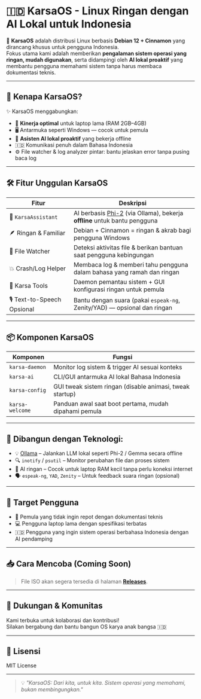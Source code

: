 # 🇮🇩 KarsaOS - Linux Ringan dengan AI Lokal untuk Indonesia

📌 **KarsaOS** adalah distribusi Linux berbasis **Debian 12 + Cinnamon** yang dirancang khusus untuk pengguna Indonesia.  
Fokus utama kami adalah memberikan **pengalaman sistem operasi yang ringan, mudah digunakan**, serta didampingi oleh **AI lokal proaktif** yang membantu pengguna memahami sistem tanpa harus membaca dokumentasi teknis.

---

## 🧠 Kenapa KarsaOS?

✨ KarsaOS menggabungkan:
- 🎯 **Kinerja optimal** untuk laptop lama (RAM 2GB–4GB)
- 🖥️ Antarmuka seperti Windows — cocok untuk pemula
- 🧠 **Asisten AI lokal proaktif** yang bekerja offline
- 🇮🇩 Komunikasi penuh dalam Bahasa Indonesia
- ⚙️ File watcher & log analyzer pintar: bantu jelaskan error tanpa pusing baca log

---

## 🛠️ Fitur Unggulan KarsaOS

| Fitur                  | Deskripsi                                                                 |
|------------------------|---------------------------------------------------------------------------|
| 🤖 `KarsaAssistant`     | AI berbasis [Phi-2](https://huggingface.co/microsoft/phi-2) (via Ollama), bekerja **offline** untuk bantu pengguna |
| 🪶 Ringan & Familiar    | Debian + Cinnamon = ringan & akrab bagi pengguna Windows                 |
| 🧭 File Watcher         | Deteksi aktivitas file & berikan bantuan saat pengguna kebingungan       |
| 💥 Crash/Log Helper     | Membaca log & memberi tahu pengguna dalam bahasa yang ramah dan ringan   |
| 🧰 Karsa Tools          | Daemon pemantau sistem + GUI konfigurasi ringan untuk pemula             |
| 🎙️ Text-to-Speech Opsional | Bantu dengan suara (pakai `espeak-ng`, Zenity/YAD) — opsional dan ringan      |

---

## 📦 Komponen KarsaOS

| Komponen        | Fungsi                                                                 |
|------------------|------------------------------------------------------------------------|
| `karsa-daemon`   | Monitor log sistem & trigger AI sesuai konteks                         |
| `karsa-ai`       | CLI/GUI antarmuka AI lokal Bahasa Indonesia                            |
| `karsa-config`   | GUI tweak sistem ringan (disable animasi, tweak startup)               |
| `karsa-welcome`  | Panduan awal saat boot pertama, mudah dipahami pemula                  |

---

## 🧰 Dibangun dengan Teknologi:

- 💡 [Ollama](https://ollama.com) – Jalankan LLM lokal seperti Phi-2 / Gemma secara offline
- 🔍 `inotify` / `psutil` – Monitor perubahan file dan proses sistem
- 🧠 AI ringan – Cocok untuk laptop RAM kecil tanpa perlu koneksi internet
- 🗣️ `espeak-ng`, `YAD`, `Zenity` – Untuk feedback suara ringan (opsional)

---

## 🎯 Target Pengguna

- 🧓 Pemula yang tidak ingin repot dengan dokumentasi teknis
- 💻 Pengguna laptop lama dengan spesifikasi terbatas
- 🇮🇩 Pengguna yang ingin sistem operasi berbahasa Indonesia dengan AI pendamping

---

## 📥 Cara Mencoba (Coming Soon)

> File ISO akan segera tersedia di halaman **[Releases](https://github.com/BagasFeliciaR/KarsaOS/releases)**.

---

## 🤝 Dukungan & Komunitas

Kami terbuka untuk kolaborasi dan kontribusi!  
Silakan bergabung dan bantu bangun OS karya anak bangsa 🇮🇩

---

## 📜 Lisensi

MIT License

---

> 💡 *"KarsaOS: Dari kita, untuk kita. Sistem operasi yang memahami, bukan membingungkan."*

